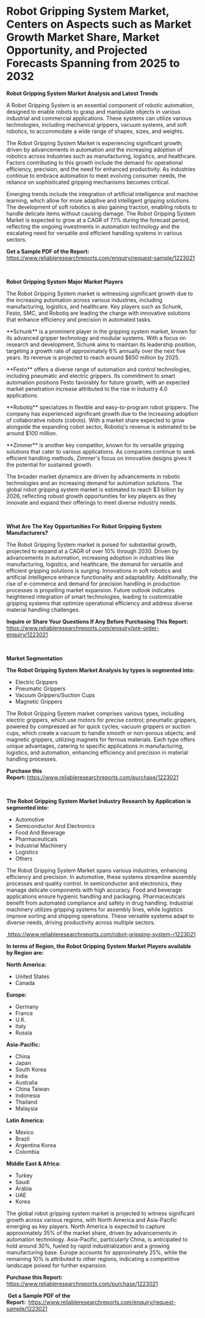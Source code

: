 <p><h1>Robot Gripping System Market, Centers on Aspects such as Market Growth Market Share, Market Opportunity, and Projected Forecasts Spanning from 2025 to 2032</h1></p><p><strong>Robot Gripping System Market Analysis and Latest Trends</strong></p>
<p><p>A Robot Gripping System is an essential component of robotic automation, designed to enable robots to grasp and manipulate objects in various industrial and commercial applications. These systems can utilize various technologies, including mechanical grippers, vacuum systems, and soft robotics, to accommodate a wide range of shapes, sizes, and weights.</p><p>The Robot Gripping System Market is experiencing significant growth, driven by advancements in automation and the increasing adoption of robotics across industries such as manufacturing, logistics, and healthcare. Factors contributing to this growth include the demand for operational efficiency, precision, and the need for enhanced productivity. As industries continue to embrace automation to meet evolving consumer needs, the reliance on sophisticated gripping mechanisms becomes critical.</p><p>Emerging trends include the integration of artificial intelligence and machine learning, which allow for more adaptive and intelligent gripping solutions. The development of soft robotics is also gaining traction, enabling robots to handle delicate items without causing damage. The Robot Gripping System Market is expected to grow at a CAGR of 7.1% during the forecast period, reflecting the ongoing investments in automation technology and the escalating need for versatile and efficient handling systems in various sectors.</p></p>
<p><strong>Get a Sample PDF of the Report:&nbsp;</strong> <a href="https://www.reliableresearchreports.com/enquiry/request-sample/1223021?utm_campaign=83&utm_medium=2&utm_source=Github&utm_content=ia&utm_term=12042025&utm_id=robot-gripping-system">https://www.reliableresearchreports.com/enquiry/request-sample/1223021</a></p>
<p>&nbsp;</p>
<p><strong>Robot Gripping System Major Market Players</strong></p>
<p><p>The Robot Gripping System market is witnessing significant growth due to the increasing automation across various industries, including manufacturing, logistics, and healthcare. Key players such as Schunk, Festo, SMC, and Robotiq are leading the charge with innovative solutions that enhance efficiency and precision in automated tasks.</p><p>**Schunk** is a prominent player in the gripping system market, known for its advanced gripper technology and modular systems. With a focus on research and development, Schunk aims to maintain its leadership position, targeting a growth rate of approximately 6% annually over the next five years. Its revenue is projected to reach around $650 million by 2025.</p><p>**Festo** offers a diverse range of automation and control technologies, including pneumatic and electric grippers. Its commitment to smart automation positions Festo favorably for future growth, with an expected market penetration increase attributed to the rise in Industry 4.0 applications.</p><p>**Robotiq** specializes in flexible and easy-to-program robot grippers. The company has experienced significant growth due to the increasing adoption of collaborative robots (cobots). With a market share expected to grow alongside the expanding cobot sector, Robotiq's revenue is estimated to be around $100 million.</p><p>**Zimmer** is another key competitor, known for its versatile gripping solutions that cater to various applications. As companies continue to seek efficient handling methods, Zimmer's focus on innovative designs gives it the potential for sustained growth.</p><p>The broader market dynamics are driven by advancements in robotic technologies and an increasing demand for automation solutions. The global robot gripping system market is estimated to reach $3 billion by 2026, reflecting robust growth opportunities for key players as they innovate and expand their offerings to meet diverse industry needs.</p></p>
<p>&nbsp;</p>
<p><strong>What Are The Key Opportunities For Robot Gripping System Manufacturers?</strong></p>
<p><p>The Robot Gripping System market is poised for substantial growth, projected to expand at a CAGR of over 10% through 2030. Driven by advancements in automation, increasing adoption in industries like manufacturing, logistics, and healthcare, the demand for versatile and efficient gripping solutions is surging. Innovations in soft robotics and artificial intelligence enhance functionality and adaptability. Additionally, the rise of e-commerce and demand for precision handling in production processes is propelling market expansion. Future outlook indicates heightened integration of smart technologies, leading to customizable gripping systems that optimize operational efficiency and address diverse material handling challenges.</p></p>
<p><strong>Inquire or Share Your Questions If Any Before Purchasing This Report:</strong> <a href="https://www.reliableresearchreports.com/enquiry/pre-order-enquiry/1223021?utm_campaign=83&utm_medium=2&utm_source=Github&utm_content=ia&utm_term=12042025&utm_id=robot-gripping-system">https://www.reliableresearchreports.com/enquiry/pre-order-enquiry/1223021</a></p>
<p>&nbsp;</p>
<p><strong>Market Segmentation</strong></p>
<p><strong>The Robot Gripping System Market Analysis by types is segmented into:</strong></p>
<p><ul><li>Electric Grippers</li><li>Pneumatic Grippers</li><li>Vacuum Grippers/Suction Cups</li><li>Magnetic Grippers</li></ul></p>
<p><p>The Robot Gripping System market comprises various types, including electric grippers, which use motors for precise control; pneumatic grippers, powered by compressed air for quick cycles; vacuum grippers or suction cups, which create a vacuum to handle smooth or non-porous objects; and magnetic grippers, utilizing magnets for ferrous materials. Each type offers unique advantages, catering to specific applications in manufacturing, logistics, and automation, enhancing efficiency and precision in material handling processes.</p></p>
<p><strong>Purchase this Report:&nbsp;</strong><a href="https://www.reliableresearchreports.com/purchase/1223021?utm_campaign=83&utm_medium=2&utm_source=Github&utm_content=ia&utm_term=12042025&utm_id=robot-gripping-system">https://www.reliableresearchreports.com/purchase/1223021</a></p>
<p>&nbsp;</p>
<p><strong>The Robot Gripping System Market Industry Research by Application is segmented into:</strong></p>
<p><ul><li>Automotive</li><li>Semiconductor And Electronics</li><li>Food And Beverage</li><li>Pharmaceuticals</li><li>Industrial Machinery</li><li>Logistics</li><li>Others</li></ul></p>
<p><p>The Robot Gripping System Market spans various industries, enhancing efficiency and precision. In automotive, these systems streamline assembly processes and quality control. In semiconductor and electronics, they manage delicate components with high accuracy. Food and beverage applications ensure hygienic handling and packaging. Pharmaceuticals benefit from automated compliance and safety in drug handling. Industrial machinery utilizes gripping systems for assembly lines, while logistics improve sorting and shipping operations. These versatile systems adapt to diverse needs, driving productivity across multiple sectors.</p></p>
<p><a href="https://www.reliableresearchreports.com/robot-gripping-system-r1223021?utm_campaign=83&utm_medium=2&utm_source=Github&utm_content=ia&utm_term=12042025&utm_id=robot-gripping-system">&nbsp;https://www.reliableresearchreports.com/robot-gripping-system-r1223021</a></p>
<p><strong>In terms of Region, the Robot Gripping System Market Players available by Region are:</strong></p>
<p>
    <p> <strong> North America: </strong>
        <ul>
            <li>United States</li>
            <li>Canada</li>
        </ul>
        </p> 
    <p> <strong> Europe: </strong>
        <ul>
            <li>Germany</li>
            <li>France</li>
            <li>U.K.</li>
            <li>Italy</li>
            <li>Russia</li>
        </ul>
        </p> 
    <p> <strong> Asia-Pacific: </strong>
        <ul>
            <li>China</li>
            <li>Japan</li>
            <li>South Korea</li>
            <li>India</li>
            <li>Australia</li>
            <li>China Taiwan</li>
            <li>Indonesia</li>
            <li>Thailand</li>
            <li>Malaysia</li>
        </ul>
        </p> 
    <p> <strong> Latin America: </strong>
        <ul>
            <li>Mexico</li>
            <li>Brazil</li>
            <li>Argentina Korea</li>
            <li>Colombia</li>
        </ul>
        </p> 
    <p> <strong> Middle East & Africa: </strong>
        <ul>
            <li>Turkey</li>
            <li>Saudi</li>
            <li>Arabia</li>
            <li>UAE</li>
            <li>Korea</li>
        </ul>
    </p>
    </p>
<p><p>The global robot gripping system market is projected to witness significant growth across various regions, with North America and Asia-Pacific emerging as key players. North America is expected to capture approximately 35% of the market share, driven by advancements in automation technology. Asia-Pacific, particularly China, is anticipated to hold around 30%, fueled by rapid industrialization and a growing manufacturing base. Europe accounts for approximately 25%, while the remaining 10% is attributed to other regions, indicating a competitive landscape poised for further expansion.</p></p>
<p><strong>Purchase this Report: </strong><a href="https://www.reliableresearchreports.com/purchase/1223021?utm_campaign=83&utm_medium=2&utm_source=Github&utm_content=ia&utm_term=12042025&utm_id=robot-gripping-system">https://www.reliableresearchreports.com/purchase/1223021</a></p>
<p>&nbsp;<strong>Get a Sample PDF of the Report:&nbsp;&nbsp;</strong><a href="https://www.reliableresearchreports.com/enquiry/request-sample/1223021?utm_campaign=83&utm_medium=2&utm_source=Github&utm_content=ia&utm_term=12042025&utm_id=robot-gripping-system">https://www.reliableresearchreports.com/enquiry/request-sample/1223021</a></p>
<p><strong></strong></p>
<p><p></p><p></p><p></p></p>